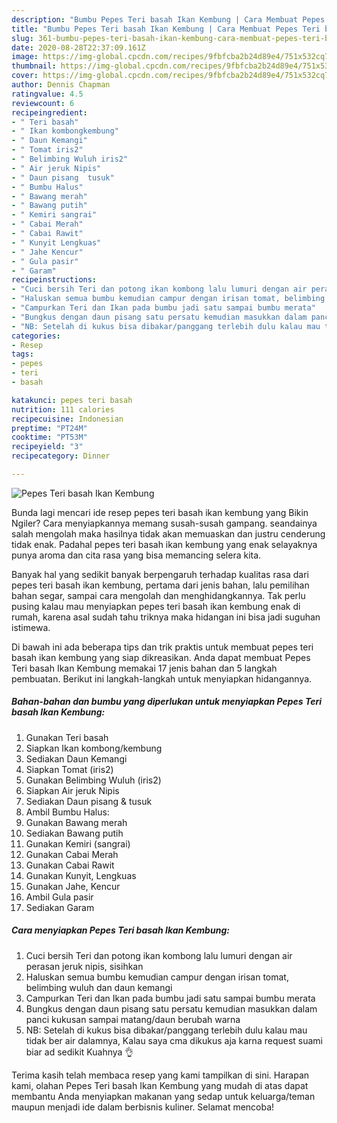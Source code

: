 ```yaml
---
description: "Bumbu Pepes Teri basah Ikan Kembung | Cara Membuat Pepes Teri basah Ikan Kembung Yang Enak Banget"
title: "Bumbu Pepes Teri basah Ikan Kembung | Cara Membuat Pepes Teri basah Ikan Kembung Yang Enak Banget"
slug: 361-bumbu-pepes-teri-basah-ikan-kembung-cara-membuat-pepes-teri-basah-ikan-kembung-yang-enak-banget
date: 2020-08-28T22:37:09.161Z
image: https://img-global.cpcdn.com/recipes/9fbfcba2b24d89e4/751x532cq70/pepes-teri-basah-ikan-kembung-foto-resep-utama.jpg
thumbnail: https://img-global.cpcdn.com/recipes/9fbfcba2b24d89e4/751x532cq70/pepes-teri-basah-ikan-kembung-foto-resep-utama.jpg
cover: https://img-global.cpcdn.com/recipes/9fbfcba2b24d89e4/751x532cq70/pepes-teri-basah-ikan-kembung-foto-resep-utama.jpg
author: Dennis Chapman
ratingvalue: 4.5
reviewcount: 6
recipeingredient:
- " Teri basah"
- " Ikan kombongkembung"
- " Daun Kemangi"
- " Tomat iris2"
- " Belimbing Wuluh iris2"
- " Air jeruk Nipis"
- " Daun pisang  tusuk"
- " Bumbu Halus"
- " Bawang merah"
- " Bawang putih"
- " Kemiri sangrai"
- " Cabai Merah"
- " Cabai Rawit"
- " Kunyit Lengkuas"
- " Jahe Kencur"
- " Gula pasir"
- " Garam"
recipeinstructions:
- "Cuci bersih Teri dan potong ikan kombong lalu lumuri dengan air perasan jeruk nipis, sisihkan"
- "Haluskan semua bumbu kemudian campur dengan irisan tomat, belimbing wuluh dan daun kemangi"
- "Campurkan Teri dan Ikan pada bumbu jadi satu sampai bumbu merata"
- "Bungkus dengan daun pisang satu persatu kemudian masukkan dalam panci kukusan sampai matang/daun berubah warna"
- "NB: Setelah di kukus bisa dibakar/panggang terlebih dulu kalau mau tidak ber air dalamnya, Kalau saya cma dikukus aja karna request suami biar ad sedikit Kuahnya 👌"
categories:
- Resep
tags:
- pepes
- teri
- basah

katakunci: pepes teri basah 
nutrition: 111 calories
recipecuisine: Indonesian
preptime: "PT24M"
cooktime: "PT53M"
recipeyield: "3"
recipecategory: Dinner

---
```



![Pepes Teri basah Ikan Kembung](https://img-global.cpcdn.com/recipes/9fbfcba2b24d89e4/751x532cq70/pepes-teri-basah-ikan-kembung-foto-resep-utama.jpg)

Bunda lagi mencari ide resep pepes teri basah ikan kembung yang Bikin Ngiler? Cara menyiapkannya memang susah-susah gampang. seandainya salah mengolah maka hasilnya tidak akan memuaskan dan justru cenderung tidak enak. Padahal pepes teri basah ikan kembung yang enak selayaknya punya aroma dan cita rasa yang bisa memancing selera kita.

Banyak hal yang sedikit banyak berpengaruh terhadap kualitas rasa dari pepes teri basah ikan kembung, pertama dari jenis bahan, lalu pemilihan bahan segar, sampai cara mengolah dan menghidangkannya. Tak perlu pusing kalau mau menyiapkan pepes teri basah ikan kembung enak di rumah, karena asal sudah tahu triknya maka hidangan ini bisa jadi suguhan istimewa.




Di bawah ini ada beberapa tips dan trik praktis untuk membuat pepes teri basah ikan kembung yang siap dikreasikan. Anda dapat membuat Pepes Teri basah Ikan Kembung memakai 17 jenis bahan dan 5 langkah pembuatan. Berikut ini langkah-langkah untuk menyiapkan hidangannya.

<!--inarticleads1-->

##### Bahan-bahan dan bumbu yang diperlukan untuk menyiapkan Pepes Teri basah Ikan Kembung:

1. Gunakan  Teri basah
1. Siapkan  Ikan kombong/kembung
1. Sediakan  Daun Kemangi
1. Siapkan  Tomat (iris2)
1. Gunakan  Belimbing Wuluh (iris2)
1. Siapkan  Air jeruk Nipis
1. Sediakan  Daun pisang &amp; tusuk
1. Ambil  Bumbu Halus:
1. Gunakan  Bawang merah
1. Sediakan  Bawang putih
1. Gunakan  Kemiri (sangrai)
1. Gunakan  Cabai Merah
1. Gunakan  Cabai Rawit
1. Gunakan  Kunyit, Lengkuas
1. Gunakan  Jahe, Kencur
1. Ambil  Gula pasir
1. Sediakan  Garam




<!--inarticleads2-->

##### Cara menyiapkan Pepes Teri basah Ikan Kembung:

1. Cuci bersih Teri dan potong ikan kombong lalu lumuri dengan air perasan jeruk nipis, sisihkan
1. Haluskan semua bumbu kemudian campur dengan irisan tomat, belimbing wuluh dan daun kemangi
1. Campurkan Teri dan Ikan pada bumbu jadi satu sampai bumbu merata
1. Bungkus dengan daun pisang satu persatu kemudian masukkan dalam panci kukusan sampai matang/daun berubah warna
1. NB: Setelah di kukus bisa dibakar/panggang terlebih dulu kalau mau tidak ber air dalamnya, Kalau saya cma dikukus aja karna request suami biar ad sedikit Kuahnya 👌




Terima kasih telah membaca resep yang kami tampilkan di sini. Harapan kami, olahan Pepes Teri basah Ikan Kembung yang mudah di atas dapat membantu Anda menyiapkan makanan yang sedap untuk keluarga/teman maupun menjadi ide dalam berbisnis kuliner. Selamat mencoba!
